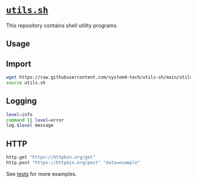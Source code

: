 # [`utils.sh`](utils.sh)

This repository contains shell utility programs.

## Usage

## Import

```sh
wget https://raw.githubusercontent.com/system4-tech/utils-sh/main/utils.sh
source utils.sh
```

## Logging

```sh
level=info
command || level=error
log.$level message
```

## HTTP

```sh
http.get "https://httpbin.org/get"
http.post "https://httpbin.org/post" "data=example"
```

See [tests](tests/) for more examples.
